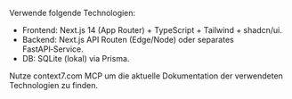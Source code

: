  Verwende folgende Technologien:

* Frontend: Next.js 14 (App Router) + TypeScript + Tailwind + shadcn/ui.
* Backend: Next.js API Routen (Edge/Node) oder separates FastAPI‑Service.
* DB: SQLite (lokal) via Prisma. 

Nutze context7.com MCP um die aktuelle Dokumentation der verwendeten Technologien zu finden.

